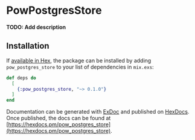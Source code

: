 # PowPostgresStore

**TODO: Add description**

## Installation

If [available in Hex](https://hex.pm/docs/publish), the package can be installed
by adding `pow_postgres_store` to your list of dependencies in `mix.exs`:

```elixir
def deps do
  [
    {:pow_postgres_store, "~> 0.1.0"}
  ]
end
```

Documentation can be generated with [ExDoc](https://github.com/elixir-lang/ex_doc)
and published on [HexDocs](https://hexdocs.pm). Once published, the docs can
be found at [https://hexdocs.pm/pow_postgres_store](https://hexdocs.pm/pow_postgres_store).

